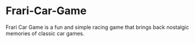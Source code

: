 # Frari-Car-Game
Frari Car Game is a fun and simple racing game that brings back nostalgic memories of classic car games.
